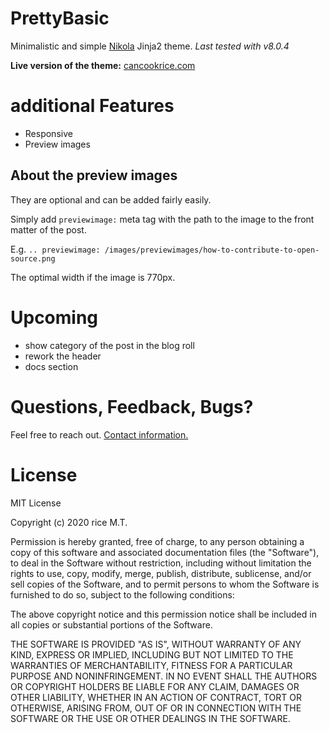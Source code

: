 # PrettyBasic 
Minimalistic and simple [Nikola](https://getnikola.com/) Jinja2 theme. 
_Last tested with v8.0.4_

**Live version of the theme:**
[cancookrice.com](https://cancookrice.com)

# additional Features
+ Responsive
+ Preview images

## About the preview images
They are optional and can be added fairly easily.

Simply add `previewimage:` meta tag with the path to the image to the front matter of the post.

E.g.
`.. previewimage: /images/previewimages/how-to-contribute-to-open-source.png`

The optimal width if the image is 770px.

# Upcoming
+ show category of the post in the blog roll
+ rework the header
+ docs section

# Questions, Feedback, Bugs?
Feel free to reach out. [Contact information.](https://cancookrice.com/about/)

# License
MIT License

Copyright (c) 2020 rice M.T.

Permission is hereby granted, free of charge, to any person obtaining a copy of this software and associated documentation files (the "Software"), to deal in the Software without restriction, including without limitation the rights to use, copy, modify, merge, publish, distribute, sublicense, and/or sell copies of the Software, and to permit persons to whom the Software is furnished to do so, subject to the following conditions:

The above copyright notice and this permission notice shall be included in all copies or substantial portions of the Software.

THE SOFTWARE IS PROVIDED "AS IS", WITHOUT WARRANTY OF ANY KIND, EXPRESS OR IMPLIED, INCLUDING BUT NOT LIMITED TO THE WARRANTIES OF MERCHANTABILITY, FITNESS FOR A PARTICULAR PURPOSE AND NONINFRINGEMENT. IN NO EVENT SHALL THE AUTHORS OR COPYRIGHT HOLDERS BE LIABLE FOR ANY CLAIM, DAMAGES OR OTHER LIABILITY, WHETHER IN AN ACTION OF CONTRACT, TORT OR OTHERWISE, ARISING FROM, OUT OF OR IN CONNECTION WITH THE SOFTWARE OR THE USE OR OTHER DEALINGS IN THE SOFTWARE.
